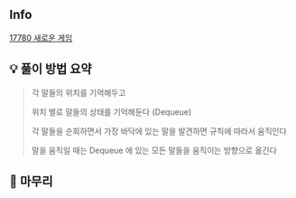 ## Info
[17780 새로운 게임](https://www.acmicpc.net/problem/17780)

## 💡 풀이 방법 요약

> 각 말들의 위치를 기억해두고
> 
> 위치 별로 말들의 상태를 기억해둔다 (Dequeue)
> 
> 각 말들을 순회하면서 가장 바닥에 있는 말을 발견하면 규칙에 따라서 움직인다
> 
> 말을 움직일 때는 Dequeue 에 있는 모든 말들을 움직이는 방향으로 옮긴다

## 🙂 마무리

